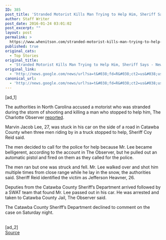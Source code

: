 ```yaml
---
ID: 385
post_title: 'Stranded Motorist Kills Man Trying to Help Him, Sheriff Says &#8211; New York Times'
author: Staff Writer
post_date: 2016-01-24 03:01:02
post_excerpt: ""
layout: post
permalink: >
  https://www.whenitson.com/stranded-motorist-kills-man-trying-to-help-him-sheriff-says-new-york-times/
published: true
original_cats:
  - Top Stories
original_title:
  - 'Stranded Motorist Kills Man Trying to Help Him, Sheriff Says - New York Times'
original_link:
  - 'http://news.google.com/news/url?sa=t&#038;fd=R&#038;ct2=us&#038;usg=AFQjCNHD1ysM7HqSYsAOcv555akWEwmr3Q&#038;clid=c3a7d30bb8a4878e06b80cf16b898331&#038;cid=52779035437912&#038;ei=bT6kVsDVIoq2hAG29qroBQ&#038;url=http://www.nytimes.com/live/winter-storm-jonas/stranded-north-carolina-motorist-kills-man-trying-to-help-him/'
canonical_url:
  - 'http://news.google.com/news/url?sa=t&#038;fd=R&#038;ct2=us&#038;usg=AFQjCNHD1ysM7HqSYsAOcv555akWEwmr3Q&#038;clid=c3a7d30bb8a4878e06b80cf16b898331&#038;cid=52779035437912&#038;ei=bT6kVsDVIoq2hAG29qroBQ&#038;url=http://www.nytimes.com/live/winter-storm-jonas/stranded-north-carolina-motorist-kills-man-trying-to-help-him/'
---
```

 [ad_1]
<br><div readability="57.559354226021">
			<p class="story-body-text" itemprop="articleBody">The authorities in North Carolina accused a motorist who was stranded during the storm of shooting and killing a man who stopped to help him, The Charlotte Observer <a href="http://www.charlotteobserver.com/news/local/crime/article56234845.html">reported</a>.</p>
<p class="story-body-text" itemprop="articleBody">Marvin Jacob Lee, 27, was stuck in his car on the side of a road in Catawba County when three men riding by in a truck stopped to help, Sheriff Coy Reid said.</p>
<p class="story-body-text" itemprop="articleBody">The men decided to call for the police for help because Mr. Lee became belligerent, according to the account in The Observer, but he pulled out an automatic pistol and fired on them as they called for the police.</p>
<p class="story-body-text" itemprop="articleBody">The men ran but one was struck and fell. Mr. Lee walked over and shot him multiple times from close range while he lay in the snow, the authorities said. Sheriff Reid identified the victim as Jefferson Heavner, 26.</p>
<p class="story-body-text" itemprop="articleBody">Deputies from the Catawba County Sheriff’s Department arrived followed by a SWAT team that found Mr. Lee passed out in his car. He was arrested and taken to Catawba County Jail, The Observer said.</p>
<p class="story-body-text" itemprop="articleBody">The Catawba County Sheriff’s Department declined to comment on the case on Saturday night.</p>
		</div>
<br>[ad_2]
<br><a href="http://news.google.com/news/url?sa=t&#038;fd=R&#038;ct2=us&#038;usg=AFQjCNHD1ysM7HqSYsAOcv555akWEwmr3Q&#038;clid=c3a7d30bb8a4878e06b80cf16b898331&#038;cid=52779035437912&#038;ei=bT6kVsDVIoq2hAG29qroBQ&#038;url=http://www.nytimes.com/live/winter-storm-jonas/stranded-north-carolina-motorist-kills-man-trying-to-help-him/">Source </a>